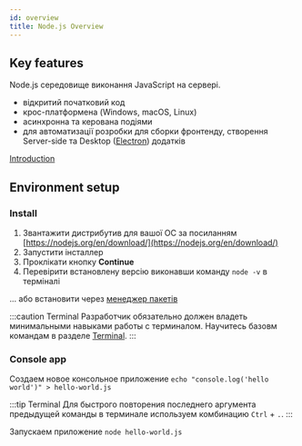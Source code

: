 ```yaml
---
id: overview
title: Node.js Overview
---
```


## Key features

Node.js середовище виконання JavaScript на сервері.

* відкритий початковий код
* крос-платформена \(Windows, macOS, Linux\)
* асинхронна та керована подіями
* для автоматизації розробки для сборки фронтенду, створення Server-side та Desktop ([Electron](https://www.electronjs.org/)) додатків

[Introduction](https://nodejs.org/en/about/)

## Environment setup

### Install

1. Звантажити дистрибутив для вашої ОС за посиланням [https://nodejs.org/en/download/](https://nodejs.org/en/download/)
2. Запустити інсталлер 
3. Проклікати кнопку **Continue**
4. Перевірити встановлену версію виконавши команду `node -v` в терміналі

... або встановити через [менеджер пакетів](https://nodejs.org/en/download/package-manager/)

:::caution Terminal
Разработчик обязательно должен владеть минимальными навыками работы с терминалом. Научитесь базовм командам в разделе [Terminal](../terminal.md). 
:::

### Console app

Создаем новое консольное приложение `echo "console.log('hello world')" > hello-world.js`

:::tip Terminal
Для быстрого повторения последнего аргумента предыдущей команды в терминале используем комбинацию `Ctrl` + `.`.
:::

Запускаем приложение `node hello-world.js`
